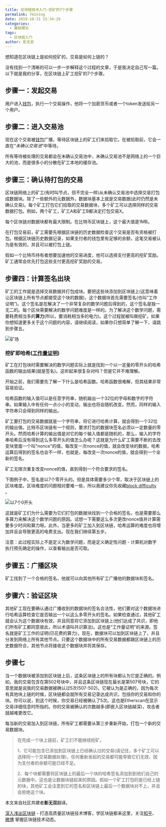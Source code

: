 ```yaml
---
title: 区块链技术入门-挖矿的7个步骤
permalink: 7mining
date: 2019-10-31 15:34:29
categories:
  - 基础理论
tags:
  - 区块链入门
author: 影无双
---
```


想知道在区块链上是如何挖矿的，交易是如何上链的？

没有找到一个清晰的可以一步一步解释这个过程的文章，于是我决定自己写一篇。以下就是我的分享，在区块链上矿工挖矿的7个步骤。

<!----more------------>

## 步骤一：发起交易

用户进入[钱包](https://learnblockchain.cn/2019/04/11/wallet-dev-guide/)，执行一个交易操作，他将一个加密货币或者一个token发送给另一个用户。

## 步骤二：进入交易池

现在这个交易被[钱包](https://learnblockchain.cn/2019/04/11/wallet-dev-guide/)广播，等待区块链上的矿工们来拾取它。在被拾取前，它会一直在“*未确认交易池*”中等待。

所有等待被处理的交易都会在未确认交易池中，未确认交易池不是网络上的一个巨大的池，而是很多小的分散在矿工本地的缓存池。

## 步骤三：确认待打包的交易

区块链网络上的矿工(有时叫节点，但不完全一样)从未确认交易池中选择交易打包成数据块。除了一些额外的元数据外，数据块基本上就是交易数据(此时仍然是未确认交易)。每个矿工打包它们拾取的交易数据块，多个矿工可以选择同样的交易数据打包。例如，两个矿工，矿工A和矿工B都决定打包交易X。

每个区块链对数据块都有最大限制。在比特币区块链上，这个最大值是1MB。

在打包交易前，矿工需要先根据区块链的历史数据检查这个交易是否有资格被打包。根据区块链历史数据记录，如果支付者的钱包里有足够的余额，这笔交易被认为是有效的，并且可以被打包上链。

假如一个比特币持有者想要加速他的交易进度，他可以选择支付更高的挖矿奖励。矿工通常会优先打包这些支付更高挖矿奖励的交易。

## 步骤四：计算签名出块

矿工的工作就是选择交易数据并打包成块。要把这些块添加到区块链上(这意味着让区块链上所有节点都接受这个块的数据)，这个数据块首先需要签名(也叫“工作证明”)。这个签名是在解决了一个非常复杂的数学问题后得到的，这个签名是独一无二的。每个区块需要解决的数学问题难度是一样的。为了解决这个数学问题，需要耗费相当多的**算力**(所以，要消耗相当多的电力)。这个过程就被叫做挖矿。如果你想知道更多关于这个问题的内容，请继续阅读，如果你只想简单了解一下，请跳到步骤五。

![矿场](https://img.learnblockchain.cn/2019/10/31/1*ZWQMcP4fEEoBdF-E9WKyOw.jpeg)

### 挖矿即哈希([工作量证明](https://learnblockchain.cn/2017/11/04/bitcoin-pow/))

矿工在打包块时需要解决的数学问题实际上就是找到一个以一定量的零开头的哈希函数的输出结果(就是签名)。这听起来很复杂对吗？但是它并不难理解。

开始之前，我们需要先了解一下什么是哈希函数。哈希函数很难解，但其结果非常容易验证。

哈希函数的输入值可以是任意字符串，随机输出一个32位的字母和数字的字符串。如果输入中有任何一点小小的变动，输出也将会随机改变。然而，同样的输入字符串只会得到同样的输出。

矿工要打包的交易数据就是一个字符串，将它进行哈希计算，就会得到一个32位的输出值。比特币区块链有一个规则，要求打包的数据块签名必须以一定数量的零开头。然而哈希计算的输出值是对它的每个输入值都是随机的，那么，输入的字符串哈希后没有得到这么多零开头的值怎么办呢？这就是为什么矿工需要不断的去改变块里面一个叫"nonce"的值，每改变一次nonce的值，就会改变块的数据，哈希运算后得到的签名也会不一样，也就是，每改变一次nonce的值，就会得到一个全新的签名。

矿工无限次重复改变nonce的值，直到得到一个符合要求的签名。

下图例子中，签名是以7个零开头的。但是具体需要多少个零，取决于区块链上的区块难度。区块难度的问题相对要难一些，所以我建议你先收藏[block difficulty](https://blog.goodaudience.com/blockchain-the-mystery-of-mining-difficulty-and-block-time-f07f0ee64fd0) 。

![以7个0开头](https://img.learnblockchain.cn/2019/10/31/1*MJMd3OVd89GDUUyjluPmSQ-1.png)

这就是矿工们为什么需要为它们打包的数据块找到一个合格的签名，也是需要那么多算力来解决这个数学问题的原因。试想一下需要这么多次更改nonce值并计算需要多少时间和算力呀。此外，当更多的矿工加入到区块链，哈希运算的难度也将增加并且会导致更高的电费支出。现在我们继续第五步。

注意：此过程实际上不是定义为数学问题，而是定义确定性问题 - 计算机对数字执行预先确定的操作，以查看输出是否可取。

## 步骤五：广播区块

矿工找到了一个合格的签名，他就可以向其他所有矿工广播他的数据块和签名。

## 步骤六：验证区块

其他矿工现在要确认通过广播收到的数据块的签名合法性，他们要对这个数据块进行哈希运算检查它是否输出一个以这么多零开头的签名。如果检查通过，其他矿工就会认为这个数据块有效，并且同意将它添加到区块链上(他们达成了共识，即他们所有矿工都同意彼此，所以术语叫共识算法)。这也是“工作量证明”的来源。签名就是矿工工作的证明(已花费的算力)，现在，数据块可以加到区块链上了，并且分发到网络上所有其他节点。只要这个数据块中的所有交易数据都跟区块链上的历史数据符合，其他节点将接收这个数据块并将其保存。

## 步骤七

当一个数据块被添加到区块链上后，这条区块链上的所有块都认为它是正确的。例如，我的交易包含在第502号块中，并且这条区块链现在最长是第507号块，它的意思就是说我的交易数据被确认过5次(507-502)。它被认为是正确的，因为每次有其他块上链的时候，区块链都会就所有交易记录达成共识，包括你的交易和你的块。你可以说，到这个时候，你交易已经被确认了5次。这也是Etherscan在显示交易详细信息时所指的。你的交易被确认的次数越多(即嵌入区块链越深)，攻击者就越难更改它。

每当新的交易加入到区块链，所有矿工都需要从第三步重新开始，打包一个新的交易数据块。

> 在完成一个块上链前，矿工们不能继续挖矿。
>
> 1、它可能包含已添加到区块链上已经确认过的交易(请记住，多个矿工可以选择同一个交易数据处理)，任何重新发起的交易都可能导致它们无效，因为支付者的余额可能已经不足。
>
> 2、每个块都需要将区块链上的最后一个块的哈希签名添加到到他们自己的元数据中。这也是让数据块链起来的原因。假如一个矿工打包的是已经上链的块，其他矿工会注意到它的签名和区块链上最后一个数据块对不上，并且会拒绝这个块。

本文来自社区共建者**影无双**翻译。

[深入浅出区块链](https://learnblockchain.cn/) - 打造高质量区块链技术博客，学区块链都来这里，关注[知乎](https://www.zhihu.com/people/xiong-li-bing/activities)、[微博](https://weibo.com/517623789) 掌握区块链技术动态。



